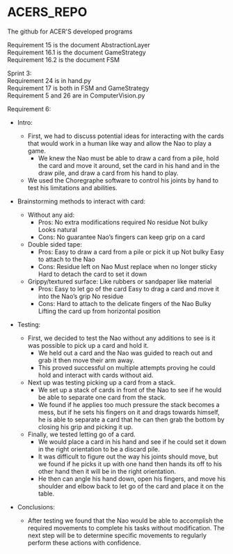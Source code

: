 # ACERS_REPO
The github for ACER'S developed programs

Requirement 15 is the document AbstractionLayer  
Requirement 16.1 is the document GameStrategy  
Requirement 16.2 is the document FSM  

Sprint 3:   
Requirement 24 is in hand.py  
Requirement 17 is both in FSM and GameStrategy  
Requirement 5 and 26 are in ComputerVision.py

Requirement 6:
   - Intro: 
      - First, we had to discuss potential ideas for interacting with the cards that would work in a human like way and allow the Nao to play a game.
	    - We knew the Nao must be able to draw a card from a pile, hold the card and move it around, set the card in his hand and in the draw pile, and draw a card from his hand to play.
      - We used the Choregraphe software to control his joints by hand to test his limitations and abilities.
      
   - Brainstorming methods to interact with card:
     - Without any aid:
        - Pros:
            No extra modifications required
	          No residue
	          Not bulky
	          Looks natural
        - Cons:
            No guarantee Nao’s fingers can keep grip on a card
     - Double sided tape:
        - Pros:
            Easy to draw a card from a pile or pick it up
            Not bulky
            Easy to attach to the Nao
         - Cons:
            Residue left on Nao
          	Must replace when no longer sticky
          	Hard to detach the card to set it down
     - Grippy/textured surface:
      	Like rubbers or sandpaper like material
         - Pros:
          	Easy to let go of the card
          	Easy to drag a card and move it into the Nao’s grip
          	No residue
        - Cons:
          	Hard to attach to the delicate fingers of the Nao
          	Bulky
          	Lifting the card up from horizontal position

   - Testing:
       - First, we decided to test the Nao without any additions to see is it was possible to pick up a card and hold it.
           - We held out a card and the Nao was guided to reach out and grab it then move their arm away.
           - This proved successful on multiple attempts proving he could hold and interact with cards without aid.
       - Next up was testing picking up a card from a stack.
           - We set up a stack of cards in front of the Nao to see if he would be able to separate one card from the stack.
           - We found if he applies too much pressure the stack becomes a mess, but if he sets his fingers on it and drags towards himself, he is able to separate a card that he can then grab the bottom by closing his grip and picking it up.
       - Finally, we tested letting go of a card.
           - We would place a card in his hand and see if he could set it down in the right orientation to be a discard pile.
           - It was difficult to figure out the way his joints should move, but we found if he picks it up with one hand then hands its off to his other hand then it will be in the right orientation.
           - He then can angle his hand down, open his fingers, and move his shoulder and elbow back to let go of the card and place it on the table.

   - Conclusions:
      - After testing we found that the Nao would be able to accomplish the required movements to complete his tasks without modification.  The next step will be to determine specific movements to regularly perform these actions with confidence.




